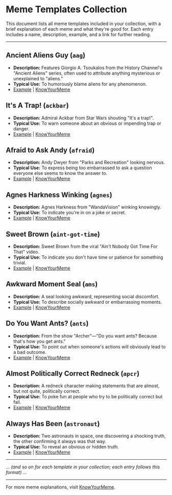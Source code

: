 # Meme Templates Collection

This document lists all meme templates included in your collection, with a brief explanation of each meme and what they're good for. Each entry includes a name, description, example, and a link for further reading.

---

## Ancient Aliens Guy (`aag`)
- **Description:** Features Giorgio A. Tsoukalos from the History Channel's "Ancient Aliens" series, often used to attribute anything mysterious or unexplained to "aliens."
- **Typical Use:** To humorously blame aliens for any phenomenon.
- [Example](https://api.memegen.link/images/aag/_/aliens.jpg) | [KnowYourMeme](http://knowyourmeme.com/memes/ancient-aliens)

## It's A Trap! (`ackbar`)
- **Description:** Admiral Ackbar from Star Wars shouting "It's a trap!".
- **Typical Use:** To warn someone about an obvious or impending trap or danger.
- [Example](https://api.memegen.link/images/ackbar/_/it's_a_trap!.jpg) | [KnowYourMeme](http://knowyourmeme.com/memes/its-a-trap)

## Afraid to Ask Andy (`afraid`)
- **Description:** Andy Dwyer from "Parks and Recreation" looking nervous.
- **Typical Use:** To express being too embarrassed to ask a question everyone else seems to know the answer to.
- [Example](https://api.memegen.link/images/afraid/i_don't_know_what_this_meme_is_for/and_at_this_point_i'm_too_afraid_to_ask.jpg) | [KnowYourMeme](http://knowyourmeme.com/memes/afraid-to-ask-andy)

## Agnes Harkness Winking (`agnes`)
- **Description:** Agnes Harkness from "WandaVision" winking knowingly.
- **Typical Use:** To indicate you're in on a joke or secret.
- [Example](https://api.memegen.link/images/agnes/_/i_have_read_and_agree_to_the_terms_and_conditions.jpg) | [KnowYourMeme](https://knowyourmeme.com/memes/agnes-harkness-winking)

## Sweet Brown (`aint-got-time`)
- **Description:** Sweet Brown from the viral "Ain't Nobody Got Time For That" video.
- **Typical Use:** To indicate you don't have time or patience for something trivial.
- [Example](https://api.memegen.link/images/aint-got-time/memes~q/ain't_nobody_got_time_fo'_that.jpg) | [KnowYourMeme](https://knowyourmeme.com/memes/sweet-brown-aint-nobody-got-time-for-that)

## Awkward Moment Seal (`ams`)
- **Description:** A seal looking awkward, representing social discomfort.
- **Typical Use:** To describe socially awkward or embarrassing moments.
- [Example](https://api.memegen.link/images/ams/when_you're_watching_a_movie/and_your_parents_walk_in_at_the_sex_scene.jpg) | [KnowYourMeme](https://knowyourmeme.com/memes/awkward-moment-seal)

## Do You Want Ants? (`ants`)
- **Description:** From the show "Archer"—"Do you want ants? Because that's how you get ants."
- **Typical Use:** To point out when someone's actions will obviously lead to a bad outcome.
- [Example](https://api.memegen.link/images/ants/do_you_want_ants~q/because_that's_how_you_get_ants.jpg) | [KnowYourMeme](http://knowyourmeme.com/memes/do-you-want-ants)

## Almost Politically Correct Redneck (`apcr`)
- **Description:** A redneck character making statements that are almost, but not quite, politically correct.
- **Typical Use:** To poke fun at people who try to be politically correct but fail.
- [Example](https://api.memegen.link/images/apcr/I_supported_my_sister's_abortion/Still_would_have_been_cool_to_be_a_dad.jpg) | [KnowYourMeme](https://knowyourmeme.com/memes/almost-politically-correct-redneck)

## Always Has Been (`astronaut`)
- **Description:** Two astronauts in space, one discovering a shocking truth, the other confirming it always was that way.
- **Typical Use:** To reveal an obvious or hidden truth.
- [Example](https://api.memegen.link/images/astronaut/Wait,_it's_round~q/Always_has_been/Flat_Earther/Science.jpg) | [KnowYourMeme](https://knowyourmeme.com/memes/wait-its-all-ohio-always-has-been)

---

... *(and so on for each template in your collection; each entry follows this format)* ...

---

For more meme explanations, visit [KnowYourMeme](https://knowyourmeme.com/).
